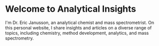 # Welcome to Analytical Insights

I'm Dr. Eric Janusson, an analytical chemist and mass spectrometrist. On this personal website, I share insights and articles on a diverse range of topics, including chemistry, method development, analytics, and mass spectrometry.
